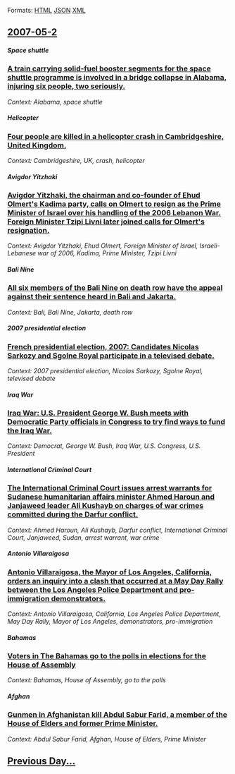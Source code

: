 
Formats: [HTML](2007/05/2/index.html)  [JSON](2007/05/2/index.json)  [XML](2007/05/2/index.xml)  

## [2007-05-2](/news/2007/05/2/index.md)

##### Space shuttle
### [ A train carrying solid-fuel booster segments for the space shuttle programme is involved in a bridge collapse in Alabama, injuring six people, two seriously. ](/news/2007/05/2/a-train-carrying-solid-fuel-booster-segments-for-the-space-shuttle-programme-is-involved-in-a-bridge-collapse-in-alabama-injuring-six-peop.md)
_Context: Alabama, space shuttle_

##### Helicopter
### [ Four people are killed in a helicopter crash in Cambridgeshire, United Kingdom. ](/news/2007/05/2/four-people-are-killed-in-a-helicopter-crash-in-cambridgeshire-united-kingdom.md)
_Context: Cambridgeshire, UK, crash, helicopter_

##### Avigdor Yitzhaki
### [ Avigdor Yitzhaki, the chairman and co-founder of Ehud Olmert's Kadima party, calls on Olmert to resign as the Prime Minister of Israel over his handling of the 2006 Lebanon War. Foreign Minister Tzipi Livni later joined calls for Olmert's resignation. ](/news/2007/05/2/avigdor-yitzhaki-the-chairman-and-co-founder-of-ehud-olmert-s-kadima-party-calls-on-olmert-to-resign-as-the-prime-minister-of-israel-over.md)
_Context: Avigdor Yitzhaki, Ehud Olmert, Foreign Minister of Israel, Israeli-Lebanese war of 2006, Kadima, Prime Minister, Tzipi Livni_

##### Bali Nine
### [ All six members of the Bali Nine on death row have the appeal against their sentence heard in Bali and Jakarta. ](/news/2007/05/2/all-six-members-of-the-bali-nine-on-death-row-have-the-appeal-against-their-sentence-heard-in-bali-and-jakarta.md)
_Context: Bali, Bali Nine, Jakarta, death row_

##### 2007 presidential election
### [ French presidential election, 2007: Candidates Nicolas Sarkozy and Sgolne Royal participate in a televised debate. ](/news/2007/05/2/french-presidential-election-2007-candidates-nicolas-sarkozy-and-segolene-royal-participate-in-a-televised-debate.md)
_Context: 2007 presidential election, Nicolas Sarkozy, Sgolne Royal, televised debate_

##### Iraq War
### [ Iraq War: U.S. President George W. Bush meets with Democratic Party officials in Congress to try find ways to fund the Iraq War. ](/news/2007/05/2/iraq-war-u-s-president-george-w-bush-meets-with-democratic-party-officials-in-congress-to-try-find-ways-to-fund-the-iraq-war.md)
_Context: Democrat, George W. Bush, Iraq War, U.S. Congress, U.S. President_

##### International Criminal Court
### [ The International Criminal Court issues arrest warrants for Sudanese humanitarian affairs minister Ahmed Haroun and Janjaweed leader Ali Kushayb on charges of war crimes committed during the Darfur conflict. ](/news/2007/05/2/the-international-criminal-court-issues-arrest-warrants-for-sudanese-humanitarian-affairs-minister-ahmed-haroun-and-janjaweed-leader-ali-ku.md)
_Context: Ahmed Haroun, Ali Kushayb, Darfur conflict, International Criminal Court, Janjaweed, Sudan, arrest warrant, war crime_

##### Antonio Villaraigosa
### [ Antonio Villaraigosa, the Mayor of Los Angeles, California, orders an inquiry into a clash that occurred at a May Day Rally between the Los Angeles Police Department and pro-immigration demonstrators. ](/news/2007/05/2/antonio-villaraigosa-the-mayor-of-los-angeles-california-orders-an-inquiry-into-a-clash-that-occurred-at-a-may-day-rally-between-the-los.md)
_Context: Antonio Villaraigosa, California, Los Angeles Police Department, May Day Rally, Mayor of Los Angeles, demonstrators, pro-immigration_

##### Bahamas
### [ Voters in The Bahamas go to the polls in elections for the House of Assembly ](/news/2007/05/2/voters-in-the-bahamas-go-to-the-polls-in-elections-for-the-house-of-assembly.md)
_Context: Bahamas, House of Assembly, go to the polls_

##### Afghan
### [ Gunmen in Afghanistan kill Abdul Sabur Farid, a member of the House of Elders and former Prime Minister. ](/news/2007/05/2/gunmen-in-afghanistan-kill-abdul-sabur-farid-a-member-of-the-house-of-elders-and-former-prime-minister.md)
_Context: Abdul Sabur Farid, Afghan, House of Elders, Prime Minister_

## [Previous Day...](/news/2007/05/1/index.md)

